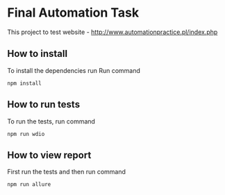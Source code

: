 # Final Automation Task

This project to test website - http://www.automationpractice.pl/index.php

## How to install
To install the dependencies run
Run command
```
npm install
````

## How to run tests
To run the tests, run command
```
npm run wdio
```

## How to view report
First run the tests and then run command
```
npm run allure
```